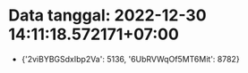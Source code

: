 # Data tanggal: 2022-12-30 14:11:18.572171+07:00

* {'2viBYBGSdxIbp2Va': 5136, '6UbRVWqOf5MT6Mit': 8782}
